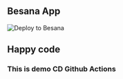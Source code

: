 ## Besana App

![Deploy to Besana](https://github.com/deivisjl/codeploy/actions/workflows/cd.yml/badge.svg?branch=master)

## Happy code
### This is demo CD Github Actions
